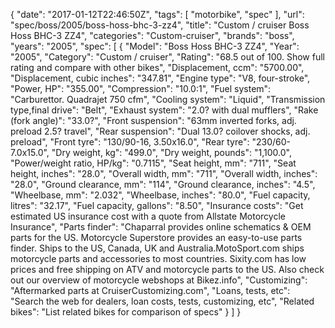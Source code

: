 {
    "date": "2017-01-12T22:46:50Z",
    "tags": [
        "motorbike",
        "spec"
    ],
    "url": "spec\/boss\/2005\/boss-hoss-bhc-3-zz4",
    "title": "Custom \/ cruiser Boss Hoss BHC-3 ZZ4",
    "categories": "Custom-cruiser",
    "brands": "boss",
    "years": "2005",
    "spec": [
        {
            "Model": "Boss Hoss BHC-3 ZZ4",
            "Year": "2005",
            "Category": "Custom \/ cruiser",
            "Rating": "68.5 out of 100. Show full rating and compare with other bikes",
            "Displacement, ccm": "5700.00",
            "Displacement, cubic inches": "347.81",
            "Engine type": "V8, four-stroke",
            "Power, HP": "355.00",
            "Compression": "10.0:1",
            "Fuel system": "Carburettor. Quadrajet 750 cfm",
            "Cooling system": "Liquid",
            "Transmission type,final drive": "Belt",
            "Exhaust system": "2.0? with dual mufflers",
            "Rake (fork angle)": "33.0?",
            "Front suspension": "63mm inverted forks, adj. preload 2.5? travel",
            "Rear suspension": "Dual 13.0? coilover shocks, adj. preload",
            "Front tyre": "130\/90-16, 3.50x16.0",
            "Rear tyre": "230\/60-7.0x15.0",
            "Dry weight, kg": "499.0",
            "Dry weight, pounds": "1,100.0",
            "Power\/weight ratio, HP\/kg": "0.7115",
            "Seat height, mm": "711",
            "Seat height, inches": "28.0",
            "Overall width, mm": "711",
            "Overall width, inches": "28.0",
            "Ground clearance, mm": "114",
            "Ground clearance, inches": "4.5",
            "Wheelbase, mm": "2.032",
            "Wheelbase, inches": "80.0",
            "Fuel capacity, litres": "32.17",
            "Fuel capacity, gallons": "8.50",
            "Insurance costs": "Get estimated US insurance cost with a quote from Allstate Motorcycle Insurance",
            "Parts finder": "Chaparral provides online schematics & OEM parts for the US.   Motorcycle Superstore provides an easy-to-use parts finder. Ships to the US, Canada, UK and Australia.MotoSport.com ships motorcycle parts and accessories to most countries.    Sixity.com has low prices and free shipping on ATV and motorcycle parts to the US. Also check out our overview of motorcycle webshops at Bikez.info",
            "Customizing": "Aftermarked parts at CruiserCustomizing.com",
            "Loans, tests, etc": "Search the web for dealers, loan costs, tests, customizing, etc",
            "Related bikes": "List related bikes for comparison of specs"
        }
    ]
}